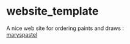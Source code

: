 # website_template
A nice web site for ordering paints and draws :<br/>
[maryspastel](namedGroups.length)
